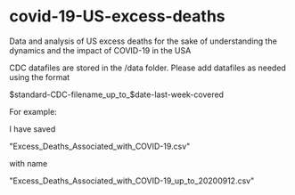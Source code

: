 # covid-19-US-excess-deaths
Data and analysis of US excess deaths for the sake of understanding the dynamics and the impact of COVID-19 in the USA

CDC datafiles are stored in the /data folder. Please add datafiles as needed using the format

$standard-CDC-filename_up_to_$date-last-week-covered

For example:

I have saved

"Excess_Deaths_Associated_with_COVID-19.csv"

with name

"Excess_Deaths_Associated_with_COVID-19_up_to_20200912.csv"
